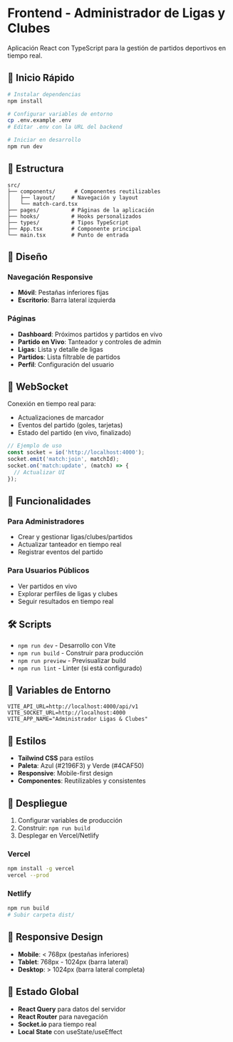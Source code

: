 # Frontend - Administrador de Ligas y Clubes

Aplicación React con TypeScript para la gestión de partidos deportivos en tiempo real.

## 🚀 Inicio Rápido

```bash
# Instalar dependencias
npm install

# Configurar variables de entorno
cp .env.example .env
# Editar .env con la URL del backend

# Iniciar en desarrollo
npm run dev
```

## 📁 Estructura

```
src/
├── components/      # Componentes reutilizables
│   ├── layout/     # Navegación y layout
│   └── match-card.tsx
├── pages/          # Páginas de la aplicación
├── hooks/          # Hooks personalizados
├── types/          # Tipos TypeScript
├── App.tsx         # Componente principal
└── main.tsx        # Punto de entrada
```

## 🎨 Diseño

### Navegación Responsive
- **Móvil**: Pestañas inferiores fijas
- **Escritorio**: Barra lateral izquierda

### Páginas
- **Dashboard**: Próximos partidos y partidos en vivo
- **Partido en Vivo**: Tanteador y controles de admin
- **Ligas**: Lista y detalle de ligas
- **Partidos**: Lista filtrable de partidos
- **Perfil**: Configuración del usuario

## 🔌 WebSocket

Conexión en tiempo real para:
- Actualizaciones de marcador
- Eventos del partido (goles, tarjetas)
- Estado del partido (en vivo, finalizado)

```typescript
// Ejemplo de uso
const socket = io('http://localhost:4000');
socket.emit('match:join', matchId);
socket.on('match:update', (match) => {
  // Actualizar UI
});
```

## 🎯 Funcionalidades

### Para Administradores
- Crear y gestionar ligas/clubes/partidos
- Actualizar tanteador en tiempo real
- Registrar eventos del partido

### Para Usuarios Públicos
- Ver partidos en vivo
- Explorar perfiles de ligas y clubes
- Seguir resultados en tiempo real

## 🛠️ Scripts

- `npm run dev` - Desarrollo con Vite
- `npm run build` - Construir para producción
- `npm run preview` - Previsualizar build
- `npm run lint` - Linter (si está configurado)

## 🔧 Variables de Entorno

```env
VITE_API_URL=http://localhost:4000/api/v1
VITE_SOCKET_URL=http://localhost:4000
VITE_APP_NAME="Administrador Ligas & Clubes"
```

## 🎨 Estilos

- **Tailwind CSS** para estilos
- **Paleta**: Azul (#2196F3) y Verde (#4CAF50)
- **Responsive**: Mobile-first design
- **Componentes**: Reutilizables y consistentes

## 🚀 Despliegue

1. Configurar variables de producción
2. Construir: `npm run build`
3. Desplegar en Vercel/Netlify

### Vercel
```bash
npm install -g vercel
vercel --prod
```

### Netlify
```bash
npm run build
# Subir carpeta dist/
```

## 📱 Responsive Design

- **Mobile**: < 768px (pestañas inferiores)
- **Tablet**: 768px - 1024px (barra lateral)
- **Desktop**: > 1024px (barra lateral completa)

## 🔄 Estado Global

- **React Query** para datos del servidor
- **React Router** para navegación
- **Socket.io** para tiempo real
- **Local State** con useState/useEffect